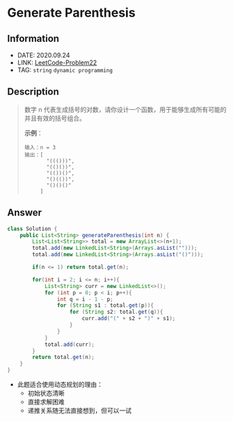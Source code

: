 # Generate Parenthesis

## Information

- DATE: 2020.09.24
- LINK: [LeetCode-Problem22](https://leetcode-cn.com/problems/generate-parentheses/)
- TAG: `string` `dynamic programming`

## Description

> 数字 n 代表生成括号的对数，请你设计一个函数，用于能够生成所有可能的并且有效的括号组合。
>
> **示例**：
>
> ```
> 输入：n = 3
> 输出：[
>        "((()))",
>        "(()())",
>        "(())()",
>        "()(())",
>        "()()()"
>      ]
> ```

## Answer

```java
class Solution {
    public List<String> generateParenthesis(int n) {
        List<List<String>> total = new ArrayList<>(n+1);
        total.add(new LinkedList<String>(Arrays.asList("")));
        total.add(new LinkedList<String>(Arrays.asList("()")));

        if(n <= 1) return total.get(n);

        for(int i = 2; i <= n; i++){
            List<String> curr = new LinkedList<>();
            for (int p = 0; p < i; p++){
                int q = i - 1 - p;
                for (String s1 : total.get(p)){
                    for (String s2: total.get(q)){
                        curr.add("(" + s2 + ")" + s1);
                    }
                }
            }
            total.add(curr);
        }
        return total.get(n);
    }
}
```

- 此题适合使用动态规划的理由：
  - 初始状态清晰
  - 直接求解困难
  - 递推关系随无法直接想到，但可以一试